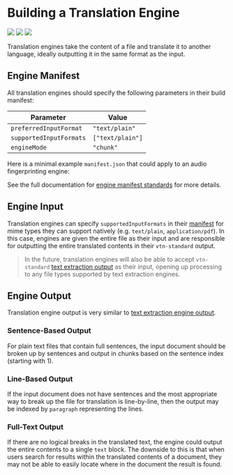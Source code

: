 # Building a Translation Engine

![](badge/API/Yes/green)
![](badge/Search/No/red)
![](badge/UI/Partial/yellow)

Translation engines take the content of a file and translate it to another language, ideally outputting it in the same format as the input.

## Engine Manifest

All translation engines should specify the following parameters in their build manifest:

| Parameter | Value |
| --------- | ----- |
| `preferredInputFormat` | `"text/plain"` |
| `supportedInputFormats` | `["text/plain"]` |
| `engineMode` | `"chunk"` |

Here is a minimal example `manifest.json` that could apply to an audio fingerprinting engine:

[](manifest.example.json ':include :type=code json')

See the full documentation for [engine manifest standards](/engines/standards/engine-manifest/) for more details.

## Engine Input

Translation engines can specify `supportedInputFormats` in their [manifest](/engines/standards/engine-manifest/) for mime types they can support natively (e.g. `text/plain`, `application/pdf`).
In this case, engines are given the entire file as their input and are responsible for outputting the entire translated contents in their `vtn-standard` output.

> In the future, translation engines will also be able to accept `vtn-standard` [text extraction output](/engines/cognitive/text/text-extraction/?id=engine-output) as their input, opening up processing to any file types supported by text extraction engines.

## Engine Output

Translation engine output is very similar to [text extraction engine output](/engines/cognitive/text/text-extraction/?id=engine-output).

### Sentence-Based Output

For plain text files that contain full sentences, the input document should be broken up by sentences and output in chunks based on the sentence index (starting with 1).

[](vtn-standard-sentence.example.json ':include :type=code json')

### Line-Based Output

If the input document does not have sentences and the most appropriate way to break up the file for translation is line-by-line, then the output may be indexed by `paragraph` representing the lines.

[](vtn-standard-line.example.json ':include :type=code json')

### Full-Text Output

If there are no logical breaks in the translated text, the engine could output the entire contents to a single `text` block.
The downside to this is that when users search for results within the translated contents of a document, they may not be able to easily locate where in the document the result is found.

[](vtn-standard-block.example.json ':include :type=code json')
